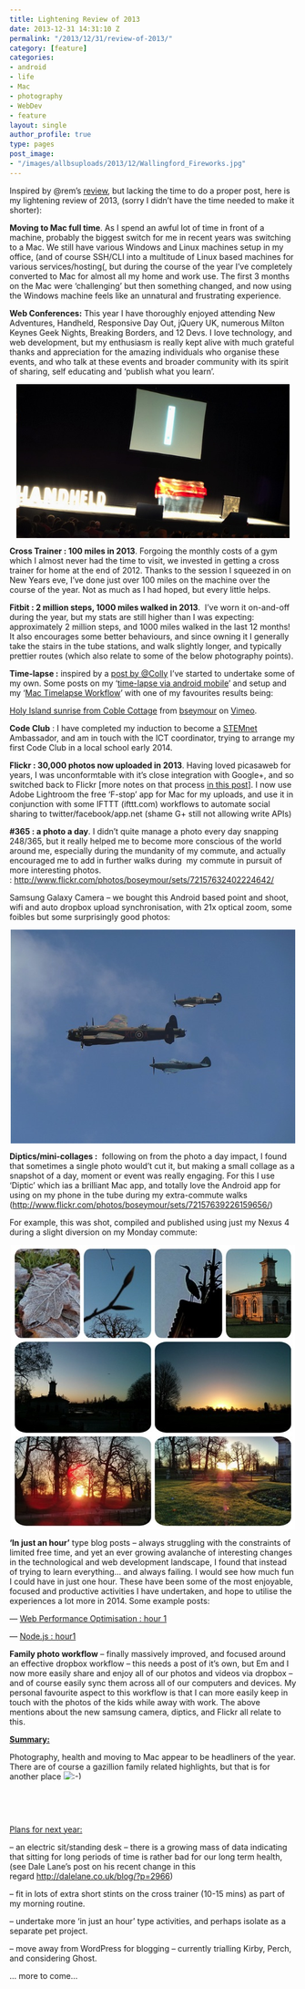 ```yaml
---
title: Lightening Review of 2013
date: 2013-12-31 14:31:10 Z
permalink: "/2013/12/31/review-of-2013/"
category: [feature]
categories:
- android
- life
- Mac
- photography
- WebDev
- feature
layout: single
author_profile: true
type: pages
post_image:
- "/images/allbsuploads/2013/12/Wallingford_Fireworks.jpg"
---
```


Inspired by @rem’s [review](http://remysharp.com/2013/12/31/my-2013/), but lacking the time to do a proper post, here is my lightening review of 2013, (sorry I didn&#8217;t have the time needed to make it shorter):

**Moving to Mac full time**. As I spend an awful lot of time in front of a machine, probably the biggest switch for me in recent years was switching to a Mac. We still have various Windows and Linux machines setup in my office, (and of course SSH/CLI into a multitude of Linux based machines for various services/hosting(, but during the course of the year I’ve completely converted to Mac for almost all my home and work use. The first 3 months on the Mac were ‘challenging’ but then something changed, and now using the Windows machine feels like an unnatural and frustrating experience.

**Web Conferences:** This year I have thoroughly enjoyed attending New Adventures, Handheld, Responsive Day Out, jQuery UK, numerous Milton Keynes Geek Nights, Breaking Borders, and 12 Devs. I love technology, and web development, but my enthusiasm is really kept alive with much grateful thanks and appreciation for the amazing individuals who organise these events, and who talk at these events and broader community with its spirit of sharing, self educating and ‘publish what you learn’.

<img style="display: block; margin-left: auto; margin-right: auto; border: 0px;" title="11123119475_e55781dc7f_z.jpg" src="/images/allbsuploads/2013/12/11123119475_e55781dc7f_z.jpg" alt="11123119475 e55781dc7f z" width="480" height="270" border="0" />

**Cross Trainer : 100 miles in 2013**. Forgoing the monthly costs of a gym which I almost never had the time to visit, we invested in getting a cross trainer for home at the end of 2012. Thanks to the session I squeezed in on New Years eve, I’ve done just over 100 miles on the machine over the course of the year. Not as much as I had hoped, but every little helps.

**Fitbit : 2 million steps, 1000 miles walked in 2013**.  I’ve worn it on-and-off during the year, but my stats are still higher than I was expecting: approximately 2 million steps, and 1000 miles walked in the last 12 months! It also encourages some better behaviours, and since owning it I generally take the stairs in the tube stations, and walk slightly longer, and typically prettier routes (which also relate to some of the below photography points).

**Time-lapse :** inspired by a [post by @Colly](http://colly.com/comments/a_little_iphone_video_experiment) I’ve started to undertake some of my own. Some posts on my ‘[time-lapse via android mobile](http://allbs.co.uk/2013/05/12/timelapse-via-android-mobile/)’ and setup and my ‘[Mac Timelapse Workflow](http://allbs.co.uk/2013/07/28/timelapse-workflow-update/)’ with one of my favourites results being:



[Holy Island sunrise from Coble Cottage](http://vimeo.com/71177225) from [bseymour](http://vimeo.com/bseymour) on [Vimeo](https://vimeo.com).

**Code Club** : I have completed my induction to become a [STEMnet](http://www.stemnet.org.uk/) Ambassador, and am in touch with the ICT coordinator, trying to arrange my first Code Club in a local school early 2014.

**Flickr : 30,000 photos now uploaded in 2013**. Having loved picasaweb for years, I was unconformtable with it’s close integration with Google+, and so switched back to Flickr [more notes on that process [in this post](http://allbs.co.uk/2013/03/06/picasaweb-flickr-migration/)]. I now use Adobe Lightroom the free ‘F-stop’ app for Mac for my uploads, and use it in conjunction with some IFTTT (ifttt.com) workflows to automate social sharing to twitter/facebook/app.net (shame G+ still not allowing write APIs)

**#365 : a photo a day**. I didn’t quite manage a photo every day snapping 248/365, but it really helped me to become more conscious of the world around me, especially during the mundanity of my commute, and actually encouraged me to add in further walks during  my commute in pursuit of more interesting photos. : <http://www.flickr.com/photos/boseymour/sets/72157632402224642/>

Samsung Galaxy Camera &#8211; we bought this Android based point and shoot, wifi and auto dropbox upload synchronisation, with 21x optical zoom, some foibles but some surprisingly good photos:

<img style="display: block; margin-left: auto; margin-right: auto;" title="2013-08-25 15.23 Lancaster Spitfire Hurricane.jpg" src="/images/allbsuploads/2013/12/2013-08-25-15.23-Lancaster-Spitfire-Hurricane.jpg" alt="2013 08 25 15 23 Lancaster Spitfire Hurricane" width="500" height="375" border="0" />

**Diptics/mini-collages :**  following on from the photo a day impact, I found that sometimes a single photo would&#8217;t cut it, but making a small collage as a snapshot of a day, moment or event was really engaging. For this I use ‘Diptic’ which ias a brilliant Mac app, and totally love the Android app for using on my phone in the tube during my extra-commute walks (<http://www.flickr.com/photos/boseymour/sets/72157639226159656/>)

For example, this was shot, compiled and published using just my Nexus 4 during a slight diversion on my Monday commute:

<img style="display: block; margin-left: auto; margin-right: auto;" title="2013-12-20 Hyde park sunrise.jpg" src="/images/allbsuploads/2013/12/2013-12-20-Hyde-park-sunrise.jpg" alt="2013 12 20 Hyde park sunrise" width="500" height="500" border="0" />

**‘In just an hour’** type blog posts &#8211; always struggling with the constraints of limited free time, and yet an ever growing avalanche of interesting changes in the technological and web development landscape, I found that instead of trying to learn everything… and always failing. I would see how much fun I could have in just one hour. These have been some of the most enjoyable, focused and productive activities I have undertaken, and hope to utilise the experiences a lot more in 2014. Some example posts:

— [Web Performance Optimisation : hour 1](http://allbs.co.uk/2013/05/19/web-performance-optimisation-hour-1/)

— [Node.js : hour1](http://allbs.co.uk/2013/10/29/nodejs-hour-1/)

**Family photo workflow** &#8211; finally massively improved, and focused around an effective dropbox workflow &#8211; this needs a post of it’s own, but Em and I now more easily share and enjoy all of our photos and videos via dropbox &#8211; and of course easily sync them across all of our computers and devices. My personal favourite aspect to this workflow is that I can more easily keep in touch with the photos of the kids while away with work. The above mentions about the new samsung camera, diptics, and Flickr all relate to this.

**<span style="text-decoration: underline;">Summary: </span>**

Photography, health and moving to Mac appear to be headliners of the year. There are of course a gazillion family related highlights, but that is for another place <img src="http://allbs.co.uk/wp-includes/images/smilies/simple-smile.png" alt=":-)" class="wp-smiley" style="height: 1em; max-height: 1em;" />

&nbsp;

&nbsp;

<span style="text-decoration: underline;">Plans for next year:</span>

&#8211; an electric sit/standing desk &#8211; there is a growing mass of data indicating that sitting for long periods of time is rather bad for our long term health, (see Dale Lane’s post on his recent change in this regard <http://dalelane.co.uk/blog/?p=2966>)

&#8211; fit in lots of extra short stints on the cross trainer (10-15 mins) as part of my morning routine.

&#8211; undertake more ‘in just an hour’ type activities, and perhaps isolate as a separate pet project.

&#8211; move away from WordPress for blogging &#8211; currently trialling Kirby, Perch, and considering Ghost.

… more to come&#8230;
